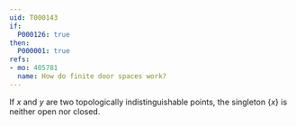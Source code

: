 ```yaml
---
uid: T000143
if:
  P000126: true
then:
  P000001: true
refs:
- mo: 405781
  name: How do finite door spaces work?
---
```


If $x$ and $y$ are two topologically indistinguishable points, the singleton $\{x\}$ is neither open nor closed.
